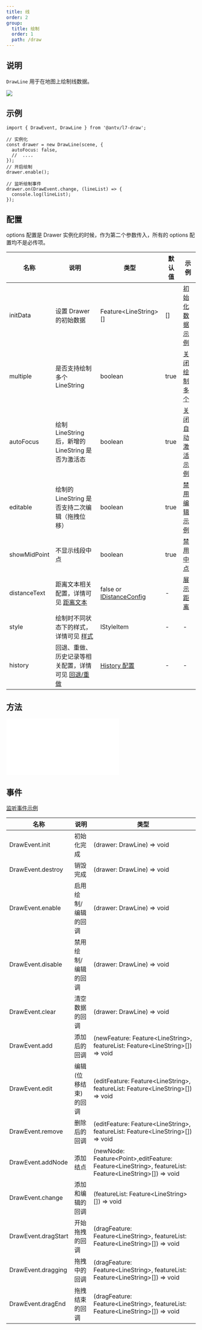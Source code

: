 ```yaml
---
title: 线
order: 2
group:
  title: 绘制
  order: 1
  path: /draw
---
```


## 说明

`DrawLine` 用于在地图上绘制线数据。

![](https://gw.alipayobjects.com/mdn/rms_2591f5/afts/img/A*6N6qTqn137YAAAAAAAAAAAAAARQnAQ)

## 示例

```tsx | pure
import { DrawEvent, DrawLine } from '@antv/l7-draw';

// 实例化
const drawer = new DrawLine(scene, {
  autoFocus: false,
  //  ....
});
// 开启绘制
drawer.enable();

// 监听绘制事件
drawer.on(DrawEvent.change, (lineList) => {
  console.log(lineList);
});
```

## 配置

options 配置是 Drawer 实例化的时候，作为第二个参数传入，所有的 options 配置均不是必传项。

| 名称         | 说明                                                                      | 类型                                                  | 默认值 | 示例                                         |
| ------------ | ------------------------------------------------------------------------- | ----------------------------------------------------- | ------ | -------------------------------------------- |
| initData     | 设置 Drawer 的初始数据                                                    | Feature&lt;LineString&gt;[]                           | []     | [初始化数据示例](/example/line/init-data)    |
| multiple     | 是否支持绘制多个 LineString                                               | boolean                                               | true   | [关闭绘制多个](/example/line/multiple)       |
| autoFocus    | 绘制 LineString 后，新增的 LineString 是否为激活态                        | boolean                                               | true   | [关闭自动激活示例](/example/line/auto-focus) |
| editable     | 绘制的 LineString 是否支持二次编辑（拖拽位移）                            | boolean                                               | true   | [禁用编辑示例](/example/line/editable)       |
| showMidPoint | 不显示线段中点                                                            | boolean                                               | true   | [禁用中点](/example/line/mid-point)          |
| distanceText | 距离文本相关配置，详情可见 [距离文本](/docs/super/distance)               | false or [IDistanceConfig](/docs/super/distance#配置) | -      | [展示距离](/example/line/distance)           |
| style        | 绘制时不同状态下的样式，详情可见 [样式](/docs/super/style)                | IStyleItem                                            | -      | -                                            |
| history      | 回退、重做、历史记录等相关配置，详情可见 [回退/重做](/docs/super/history) | [History 配置](/docs/super/history)                   | -      | -                                            |

## 方法

<embed src="../method.md"></embed>

## 事件

[监听事件示例](/example/line/event)

| 名称                | 说明                 | 类型                                                                                                                     |
| ------------------- | -------------------- | ------------------------------------------------------------------------------------------------------------------------ |
| DrawEvent.init      | 初始化完成           | (drawer: DrawLine) => void                                                                                               |
| DrawEvent.destroy   | 销毁完成             | (drawer: DrawLine) => void                                                                                               |
| DrawEvent.enable    | 启用绘制/编辑的回调  | (drawer: DrawLine) => void                                                                                               |
| DrawEvent.disable   | 禁用绘制/编辑的回调  | (drawer: DrawLine) => void                                                                                               |
| DrawEvent.clear     | 清空数据的回调       | (drawer: DrawLine) => void                                                                                               |
| DrawEvent.add       | 添加后的回调         | (newFeature: Feature&lt;LineString&gt;, featureList: Feature&lt;LineString&gt;[]) => void                                |
| DrawEvent.edit      | 编辑(位移结束)的回调 | (editFeature: Feature&lt;LineString&gt;, featureList: Feature&lt;LineString&gt;[]) => void                               |
| DrawEvent.remove    | 删除后的回调         | (editFeature: Feature&lt;LineString&gt;, featureList: Feature&lt;LineString&gt;[]) => void                               |
| DrawEvent.addNode   | 添加结点             | (newNode: Feature&lt;Point&gt;,editFeature: Feature&lt;LineString&gt;, featureList: Feature&lt;LineString&gt;[]) => void |
| DrawEvent.change    | 添加和编辑的回调     | (featureList: Feature&lt;LineString&gt;[]) => void                                                                       |
| DrawEvent.dragStart | 开始拖拽的回调       | (dragFeature: Feature&lt;LineString&gt;, featureList: Feature&lt;LineString&gt;[]) => void                               |
| DrawEvent.dragging  | 拖拽中的回调         | (dragFeature: Feature&lt;LineString&gt;, featureList: Feature&lt;LineString&gt;[]) => void                               |
| DrawEvent.dragEnd   | 拖拽结束的回调       | (dragFeature: Feature&lt;LineString&gt;, featureList: Feature&lt;LineString&gt;[]) => void                               |
